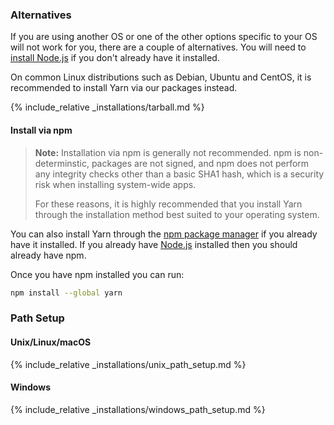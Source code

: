 ### Alternatives

If you are using another OS or one of the other options specific to your OS will not work for you, there are a couple of alternatives. You will need to [install Node.js](https://nodejs.org/) if you don't already have it installed.

On common Linux distributions such as Debian, Ubuntu and CentOS, it is recommended to install Yarn via our packages instead.

{% include_relative _installations/tarball.md %}

#### Install via npm

> **Note:** Installation via npm is generally not recommended. npm is non-determinstic, packages are not signed, and npm does not perform any integrity checks other than a basic SHA1 hash, which is a security risk when installing system-wide apps.
> 
> For these reasons, it is highly recommended that you install Yarn through the installation method best suited to your operating system.

You can also install Yarn through the [npm package manager](http://npmjs.org/) if you already have it installed. If you already have [Node.js](https://nodejs.org/) installed then you should already have npm.

Once you have npm installed you can run:

```sh
npm install --global yarn
```

### Path Setup

#### Unix/Linux/macOS

{% include_relative _installations/unix_path_setup.md %}

#### Windows

{% include_relative _installations/windows_path_setup.md %}